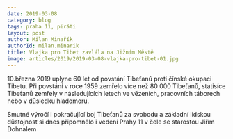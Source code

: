 ```yaml
---
date: 2019-03-08
category: blog
tags: praha 11, piráti
layout: post
author: Milan Minařík
authorId: milan.minarik
title: Vlajka pro Tibet zavlála na Jižním Městě
image: articles/2019/2019-03-08-vlajka-pro-tibet-01.jpg
---
```



10.března 2019 uplyne 60 let od povstání Tibeťanů proti čínské okupaci Tibetu. Při povstání v roce 1959 zemřelo více než 80 000 Tibeťanů, statisíce Tibeťanů zemřely v následujících letech ve vězeních, pracovních táborech nebo v důsledku hladomoru.

Smutné výročí i pokračující boj Tibeťanů za svobodu a základní lidskou důstojnost si dnes připomnělo i vedení Prahy 11 v čele se starostou Jiřím Dohnalem